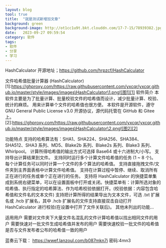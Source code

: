 ```yaml
---
layout: blog
tool: true
title:  "就是测试新增加文章"
background: green
background-image: http://ot1cc1u9t.bkt.clouddn.com/17-7-15/78939382.jpg
date:   2023-09-27 09:59:54
category: 软件
tags:
- 软件
- 分享
- 学习
---
```


HashCalculator
开源地址；https://github.com/hrpzcf/HashCalculator

文件哈希值批量计算器 (HashCalculator)
[1]:https://ghproxy.com/https://raw.githubusercontent.com/yxcqr/yxcqr.github.io/master/style/images/images\HashCalculator\1.png![图1][1]
软件简介
本软件主要是为了批量计算、批量校验文件的哈希值而设计，减少批量计算、校验、统计的麻烦。
用来计算单个文件的哈希值也很方便。
本软件是开源软件，遵守 GNU General Public License v3.0 开源协议，源代码托管在 GitHub 和 Gitee 上。
[2]:https://ghproxy.com/https://raw.githubusercontent.com/yxcqr/yxcqr.github.io/master/style/images/images\HashCalculator\2.png![图2][2]
  
功能特点
支持的哈希算法有：SHA1、SHA224、SHA256、SHA384、SHA512、SHA3 系列、MD5、Blake2b 系列、Blake2s 系列、Blake3 系列、Whirlpool。
计算所得哈希值的输出方式可选择 Base64 或十六进制大/小写。
支持导出计算结果到文件。
支持同时运行多个计算文件哈希值的任务 (1 ~ 8 个)。
每个计算任务可以同时计算一个文件的多个算法的哈希值。
支持直接拖拽文件/文件夹到主界面表格中计算文件哈希值。
支持在计算过程中暂停、继续、取消所有正在进行的任务或单个正在进行的任务。
支持将 HashCalculator 的快捷菜单集成到系统右键菜单，可以在设置面板中打开或关闭。快捷菜单有：计算所选对象的哈希值、执行指定的哈希算法、作为哈希校验依据打开。(校验依据：内容包含哈希值和文件名的文本文件)
支持把计算所得的结果导出为文本文件，可选 .txt 扩展名或 .hcb 扩展名，其中 .hcb 扩展名的文件支持直接双击自动打开 HashCalculator 进行校验(在设置中打开了文件关联后)。
其他未列出的功能...

[3]:https://ghproxy.com/https://raw.githubusercontent.com/yxcqr/yxcqr.github.io/master/style/images/images\HashCalculator\3.png![图3][3]
适用用户
需要对文件夹下大量文件名混乱的文件计算哈希值以找出相同文件的用户
需要快速对一批文件生成哈希值并发布的用户
需要快速校验一批文件的哈希值是否与文件发布者公布的哈希值一致的用户

蓝奏云下载：
https://wwef.lanzoul.com/b087mkn7i 密码:4mn3



  
